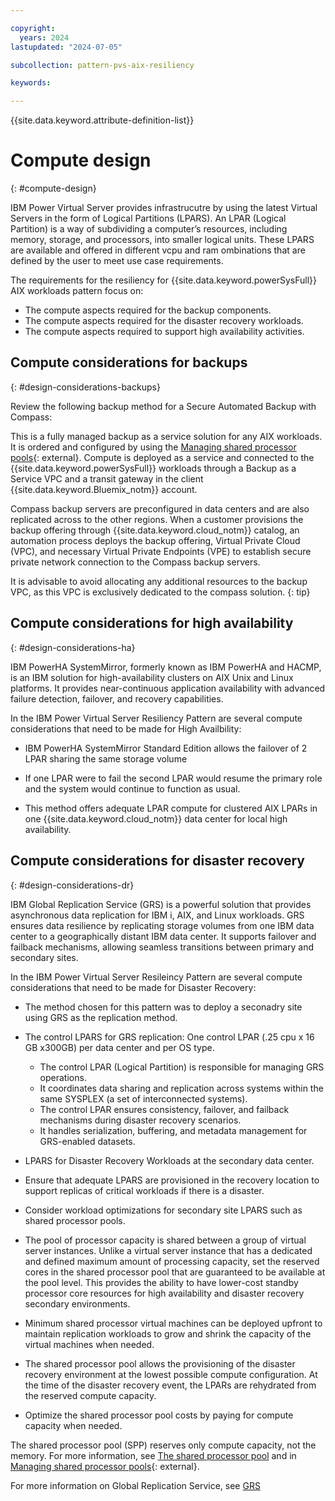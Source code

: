 ```yaml
---

copyright:
  years: 2024
lastupdated: "2024-07-05"

subcollection: pattern-pvs-aix-resiliency

keywords:

---
```


{{site.data.keyword.attribute-definition-list}}

# Compute design
{: #compute-design}

IBM Power Virtual Server provides infrastrucutre by using the latest Virtual Servers in the form of Logical Partitions (LPARS). An LPAR (Logical Partition) is a way of subdividing a computer’s resources, including memory, storage, and processors, into smaller logical units. These LPARS are available and offered in different vcpu and ram ombinations that are defined by the user to meet use case requirements. 

The requirements for the resiliency for {{site.data.keyword.powerSysFull}} AIX workloads pattern focus on:

-  The compute aspects required for the backup components.
-  The compute aspects required for the disaster recovery workloads.
-  The compute aspects required to support high availability activities.

## Compute considerations for backups
{: #design-considerations-backups}

Review the following backup method for a Secure Automated Backup with Compass: 

This is a fully managed backup as a service solution for any AIX workloads. It is ordered and configured by using the [Managing shared processor pools](https://cloud.ibm.com/catalog/services/secure-automated-backup-with-compass){: external}. Compute is deployed as a service and connected to the {{site.data.keyword.powerSysFull}} workloads through a Backup as a Service VPC and a transit gateway in the client {{site.data.keyword.Bluemix_notm}} account.

Compass backup servers are preconfigured in data centers and are also replicated across to the other regions. When a customer provisions the backup offering through {{site.data.keyword.cloud_notm}} catalog, an automation process deploys the backup offering, Virtual Private Cloud (VPC), and necessary Virtual Private Endpoints (VPE) to establish secure private network connection to the Compass backup servers. 

It is advisable to avoid allocating any additional resources to the backup VPC, as this VPC is exclusively dedicated to the compass solution.
{: tip}

## Compute considerations for high availability
{: #design-considerations-ha}

IBM PowerHA SystemMirror, formerly known as IBM PowerHA and HACMP, is an IBM solution for high-availability clusters on AIX Unix and Linux platforms. It provides near-continuous application availability with advanced failure detection, failover, and recovery capabilities. 

In the IBM Power Virtual Server Resiliency Pattern are several compute considerations that need to be made for High Availbility:

- IBM PowerHA SystemMirror Standard Edition allows the failover of 2 LPAR sharing the same storage volume

- If one LPAR were to fail the second LPAR would resume the primary role and the system would continue to function as usual. 

- This method offers adequate LPAR compute for clustered AIX LPARs in one {{site.data.keyword.cloud_notm}} data center for local high availability.

## Compute considerations for disaster recovery
{: #design-considerations-dr}

IBM Global Replication Service (GRS) is a powerful solution that provides asynchronous data replication for IBM i, AIX, and Linux workloads. GRS ensures data resilience by replicating storage volumes from one IBM data center to a geographically distant IBM data center. It supports failover and failback mechanisms, allowing seamless transitions between primary and secondary sites.

In the IBM Power Virtual Server Resileincy Pattern are several compute considerations that need to be made for Disaster Recovery:

- The method chosen for this pattern was to deploy a seconadry site using GRS as the replication method. 

- The control LPARS for GRS replication: One control LPAR (.25 cpu x 16 GB x300GB) per data center and per OS type.
  - The control LPAR (Logical Partition) is responsible for managing GRS operations.
  - It coordinates data sharing and replication across systems within the same SYSPLEX (a set of interconnected systems).
  - The control LPAR ensures consistency, failover, and failback mechanisms during disaster recovery scenarios.
  - It handles serialization, buffering, and metadata management for GRS-enabled datasets.

- LPARS for Disaster Recovery Workloads at the secondary data center. 

- Ensure that adequate LPARS are provisioned in the recovery location to support replicas of critical workloads if there is a disaster.

- Consider workload optimizations for secondary site LPARS such as shared processor pools.

- The pool of processor capacity is shared between a group of virtual server instances. Unlike a virtual server instance that has a dedicated and defined maximum amount of processing capacity, set the reserved cores in the shared processor pool that are guaranteed to be available at the pool level. This provides the ability to have lower-cost standby processor core resources for high availability and disaster recovery secondary environments.

- Minimum shared processor virtual machines can be deployed upfront to maintain replication workloads to grow and shrink the capacity of the virtual machines when needed.

- The shared processor pool allows the provisioning of the disaster recovery environment at the lowest possible compute configuration. At the time of the disaster recovery event, the LPARs are rehydrated from the reserved compute capacity.

- Optimize the shared processor pool costs by paying for compute capacity when needed.

The shared processor pool (SPP) reserves only compute capacity, not the memory. For more information, see [The shared processor pool](/docs/power-iaas?topic=power-iaas-manage-SPP) and in [Managing shared processor pools](https://www.ibm.com/docs/en/power9?topic=systems-managing-shared-processor-pools){: external}.

For more information on Global Replication Service, see [GRS](/docs/power-iaas?topic=power-iaas-getting-started-GRS)